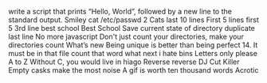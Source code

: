 write a script that prints “Hello, World”, followed by a new line to the standard output.
Smiley
cat /etc/passwd
2 Cats
last 10 lines
First 5 lines
first 5
3rd line
best school
Best School
Save current state of directory
duplicate last line
No more javascript
Don't just count your directories, make your directories count
What’s new
Being unique is better than being perfect
14. It must be in that file
count that word
what next
i hate bins
Letters only please
A to Z
Without C, you would live in hiago
Reverse
reverse
DJ Cut Killer
Empty casks make the most noise
A gif is worth ten thousand words
Acrotic

